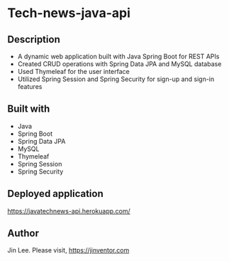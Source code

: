 # Tech-news-java-api

## Description

- A dynamic web application built with Java Spring Boot for REST APIs
- Created CRUD operations with Spring Data JPA and MySQL database
- Used Thymeleaf for the user interface
- Utilized Spring Session and Spring Security for sign-up and sign-in features

## Built with

- Java
- Spring Boot
- Spring Data JPA
- MySQL
- Thymeleaf
- Spring Session
- Spring Security

## Deployed application

https://javatechnews-api.herokuapp.com/

## Author

Jin Lee. Please visit, https://jinventor.com
